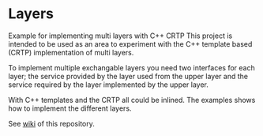 # Layers
Example for implementing multi layers with C++ CRTP
This project is intended to be used as an area to experiment with the C++ template based (CRTP) implementation of 
multi layers.

To implement multiple exchangable layers you need two interfaces for each layer;
the service provided by the layer used from the upper layer and
the service required by the layer implemented by the upper layer.

With C++ templates and the CRTP all could be inlined. 
The examples shows how to implement the different layers.

See [wiki](https://github.com/GerdHirsch/Layers/wiki) of this repository.
